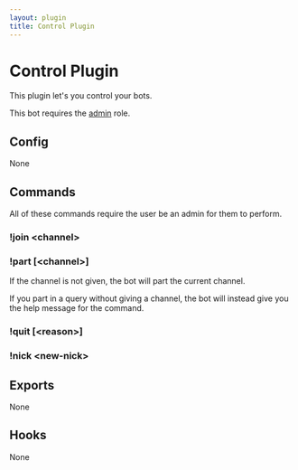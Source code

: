 ```yaml
---
layout: plugin
title: Control Plugin
---
```

# Control Plugin

This plugin let's you control your bots.

This bot requires the <a href="roles/admin">admin</a> role.

## Config

None

## Commands

All of these commands require the user be an admin for them to perform.

### !join &lt;channel&gt;

### !part \[&lt;channel&gt;\]

If the channel is not given, the bot will part the current channel.

If you part in a query without giving a channel, the bot will instead
give you the help message for the command.

### !quit \[&lt;reason&gt;\]

### !nick &lt;new-nick&gt;

## Exports

None

## Hooks

None